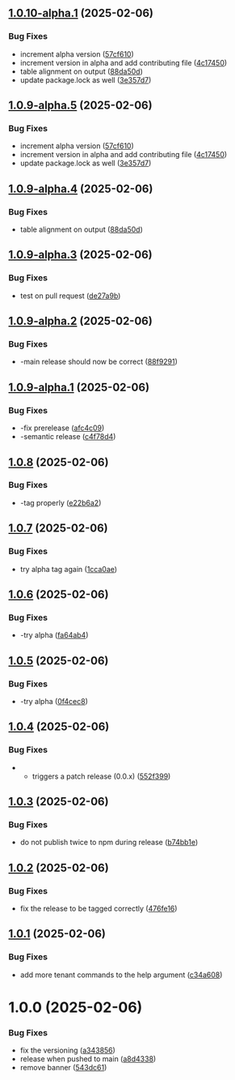 ## [1.0.10-alpha.1](https://github.com/niledatabase/cli/compare/v1.0.9...v1.0.10-alpha.1) (2025-02-06)


### Bug Fixes

* increment alpha version ([57cf610](https://github.com/niledatabase/cli/commit/57cf610ceafd6b1a4bcf9b60b5c1a5f4edb2782a))
* increment version in alpha and add contributing file ([4c17450](https://github.com/niledatabase/cli/commit/4c1745023a2a048022d2a0efea2dfd1dd6c829c3))
* table alignment on output ([88da50d](https://github.com/niledatabase/cli/commit/88da50d6f50c86c59f4bcd0c433db43eda5e3d27))
* update package.lock as well ([3e357d7](https://github.com/niledatabase/cli/commit/3e357d7b228949ae52fe7625aef840c17a80ceaa))

## [1.0.9-alpha.5](https://github.com/niledatabase/cli/compare/v1.0.9-alpha.4...v1.0.9-alpha.5) (2025-02-06)


### Bug Fixes

* increment alpha version ([57cf610](https://github.com/niledatabase/cli/commit/57cf610ceafd6b1a4bcf9b60b5c1a5f4edb2782a))
* increment version in alpha and add contributing file ([4c17450](https://github.com/niledatabase/cli/commit/4c1745023a2a048022d2a0efea2dfd1dd6c829c3))
* update package.lock as well ([3e357d7](https://github.com/niledatabase/cli/commit/3e357d7b228949ae52fe7625aef840c17a80ceaa))

## [1.0.9-alpha.4](https://github.com/niledatabase/cli/compare/v1.0.9-alpha.3...v1.0.9-alpha.4) (2025-02-06)


### Bug Fixes

* table alignment on output ([88da50d](https://github.com/niledatabase/cli/commit/88da50d6f50c86c59f4bcd0c433db43eda5e3d27))

## [1.0.9-alpha.3](https://github.com/niledatabase/cli/compare/v1.0.9-alpha.2...v1.0.9-alpha.3) (2025-02-06)


### Bug Fixes

* test on pull request ([de27a9b](https://github.com/niledatabase/cli/commit/de27a9b0b755b0ca8f4c69ab42d497e83a4733e2))

## [1.0.9-alpha.2](https://github.com/niledatabase/cli/compare/v1.0.9-alpha.1...v1.0.9-alpha.2) (2025-02-06)


### Bug Fixes

* -main release should now be correct ([88f9291](https://github.com/niledatabase/cli/commit/88f92910c1cbf267994d7ec9dab5a1fdc771ab89))

## [1.0.9-alpha.1](https://github.com/niledatabase/cli/compare/v1.0.8...v1.0.9-alpha.1) (2025-02-06)


### Bug Fixes

* -fix prerelease ([afc4c09](https://github.com/niledatabase/cli/commit/afc4c09c633939f498f5cf8202cf8d96a267879d))
* -semantic release ([c4f78d4](https://github.com/niledatabase/cli/commit/c4f78d498a7d9e7183d21e8cd6e87696f9dd5957))

## [1.0.8](https://github.com/niledatabase/cli/compare/v1.0.7...v1.0.8) (2025-02-06)


### Bug Fixes

* -tag properly ([e22b6a2](https://github.com/niledatabase/cli/commit/e22b6a25ec98b976db04cd9e1a11f41f371bfa99))

## [1.0.7](https://github.com/niledatabase/cli/compare/v1.0.6...v1.0.7) (2025-02-06)


### Bug Fixes

* try alpha tag again ([1cca0ae](https://github.com/niledatabase/cli/commit/1cca0aecbec8094ed4312d485c6c636b0b668472))

## [1.0.6](https://github.com/niledatabase/cli/compare/v1.0.5...v1.0.6) (2025-02-06)


### Bug Fixes

* -try alpha ([fa64ab4](https://github.com/niledatabase/cli/commit/fa64ab480efd4357d221ab6ceda7b511526252fd))

## [1.0.5](https://github.com/niledatabase/cli/compare/v1.0.4...v1.0.5) (2025-02-06)


### Bug Fixes

* -try alpha ([0f4cec8](https://github.com/niledatabase/cli/commit/0f4cec80bd720da8c51f6569f7f4790237ac5a51))

## [1.0.4](https://github.com/niledatabase/cli/compare/v1.0.3...v1.0.4) (2025-02-06)


### Bug Fixes

* - triggers a patch release (0.0.x) ([552f399](https://github.com/niledatabase/cli/commit/552f399d98ce5f1ed9c0acb97b5f2cebd96ec5a7))

## [1.0.3](https://github.com/niledatabase/cli/compare/v1.0.2...v1.0.3) (2025-02-06)


### Bug Fixes

* do not publish twice to npm during release ([b74bb1e](https://github.com/niledatabase/cli/commit/b74bb1e12318a0f1183bb07ef4962c43488ad7ae))

## [1.0.2](https://github.com/niledatabase/cli/compare/v1.0.1...v1.0.2) (2025-02-06)


### Bug Fixes

* fix the release to be tagged correctly ([476fe16](https://github.com/niledatabase/cli/commit/476fe16e0e2d9a340457c3ab35a7007690e98e8e))

## [1.0.1](https://github.com/niledatabase/cli/compare/v1.0.0...v1.0.1) (2025-02-06)


### Bug Fixes

* add more tenant commands to the help argument ([c34a608](https://github.com/niledatabase/cli/commit/c34a6086561ff45ba18ab0d37f4dbeca902b683d))

# 1.0.0 (2025-02-06)


### Bug Fixes

* fix the versioning ([a343856](https://github.com/niledatabase/cli/commit/a343856d91a7be924b6d2d6069bfca1387227ea8))
* release when pushed to main ([a8d4338](https://github.com/niledatabase/cli/commit/a8d4338eb7de6357d440f0713b1ebb9e6d32cf5d))
* remove banner ([543dc61](https://github.com/niledatabase/cli/commit/543dc610f50b4dc8002d4b55b02f03b6ddee36bb))
